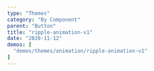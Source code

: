 ```yaml
---
type: "Themes"
category: "By Component"
parent: "Button"
title: "ripple-animation-v1"
date: "2020-11-12"
demos: [
  "demos/themes/animation/ripple-animation-v1"
]
---
```

